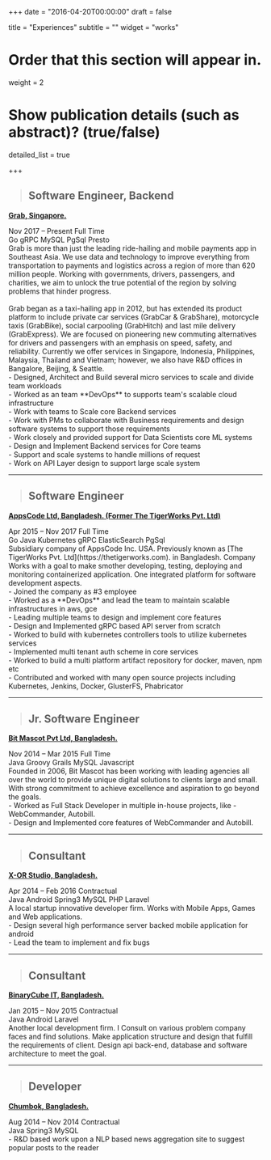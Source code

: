+++
date = "2016-04-20T00:00:00"
draft = false

title = "Experiences"
subtitle = ""
widget = "works"

# Order that this section will appear in.
weight = 2

# Show publication details (such as abstract)? (true/false)
detailed_list = true

+++
> ## **Software Engineer, Backend**
[**Grab, Singapore.**](https://grab.com)<br>
<div class="exp-work-duration">
    <i class="fa fa-calendar" aria-hidden="true"></i>
    <span class="exp-work-duration-date">Nov 2017 – Present</span>
    <i class="fa fa-tasks" aria-hidden="true"></i>
    <span class="exp-work-type">Full Time</span>
</div>
<div class="exp-work-tech">
    <span>Go</span>
    <span>gRPC</span>
    <span>MySQL</span>
    <span>PgSql</span>
    <span>Presto</span>
<div>
<div class="exp-work-desc">
Grab is more than just the leading ride-hailing and mobile payments app in Southeast Asia.
We use data and technology to improve everything from transportation to payments and logistics across a
region of more than 620 million people. Working with governments, drivers, passengers, and charities,
we aim to unlock the true potential of the region by solving problems that hinder progress.<br><br>
Grab began as a taxi-hailing app in 2012, but has extended its product platform to
include private car services (GrabCar & GrabShare), motorcycle taxis (GrabBike), social carpooling (GrabHitch)
and last mile delivery (GrabExpress). We are focused on pioneering new commuting alternatives for
drivers and passengers with an emphasis on speed, safety, and reliability. Currently we offer services
in Singapore, Indonesia, Philippines, Malaysia, Thailand and Vietnam; however, we also have R&D offices
in Bangalore, Beijing, & Seattle.</div>
<div class=exp-work-worked>
 - Designed, Architect and Build several micro services to scale and divide team workloads <br>
 - Worked as an team **DevOps** to supports team's scalable cloud infrastructure <br>
 - Work with teams to Scale core Backend services <br>
 - Work with PMs to collaborate with Business requirements and design software systems to support those requirements <br>
 - Work closely and provided support for Data Scientists core ML systems <br>
 - Design and Implement Backend services for Core teams <br>
 - Support and scale systems to handle millions of request <br>
 - Work on API Layer design to support large scale system <br>
</div>

----

> ## **Software Engineer**
[**AppsCode Ltd, Bangladesh. (Former The TigerWorks Pvt. Ltd)**](https://appscode.com)<br>
<div class="exp-work-duration">
    <i class="fa fa-calendar" aria-hidden="true"></i>
    <span class="exp-work-duration-date">Apr 2015 – Nov 2017</span>
    <i class="fa fa-tasks" aria-hidden="true"></i>
    <span class="exp-work-type">Full Time</span>
</div>
<div class="exp-work-tech">
    <span>Go</span>
    <span>Java</span>
    <span>Kubernetes</span>
    <span>gRPC</span>
    <span>ElasticSearch</span>
    <span>PgSql</span>
<div>
<div class="exp-work-desc">
Subsidiary company of AppsCode Inc. USA. Previously known as [The TigerWorks Pvt. Ltd](https://thetigerworks.com). in Bangladesh. 
Company Works with a goal to make smother developing, testing, deploying and monitoring containerized application. 
One integrated platform for software development aspects.
</div>
<div class=exp-work-worked>
 - Joined the company as #3 employee <br>
 - Worked as a **DevOps** and lead the team to maintain scalable infrastructures in aws, gce <br>
 - Leading multiple teams to design and implement core features <br>
 - Design and Implemented gRPC based API server from scratch <br>
 - Worked to build with kubernetes controllers tools to utilize kubernetes services <br>
 - Implemented multi tenant auth scheme in core services <br>
 - Worked to build a multi platform artifact repository for docker, maven, npm etc <br>
 - Contributed and worked with many open source projects including Kubernetes, Jenkins, Docker, GlusterFS, Phabricator <br>
</div>

----
> ## **Jr. Software Engineer**
[**Bit Mascot Pvt Ltd, Bangladesh.**](http://www.bitmascot.com/)<br>
<div class="exp-work-duration">
    <i class="fa fa-calendar" aria-hidden="true"></i>
    <span class="exp-work-duration-date">Nov 2014 – Mar 2015</span>
    <i class="fa fa-tasks" aria-hidden="true"></i>
    <span class="exp-work-type">Full Time</span>
</div>
<div class=exp-work-tech>
    <span>Java</span>
    <span>Groovy</span>
    <span>Grails</span>
    <span>MySQL</span>
    <span>Javascript</span>
<div>
<div class="exp-work-desc">
Founded in 2006, Bit Mascot has been working with leading agencies all over the world to provide unique 
digital solutions to clients large and small. With strong commitment to achieve excellence and aspiration 
to go beyond the goals.
</div>
<div class=exp-work-worked>
 - Worked as Full Stack Developer in multiple in-house projects, like - WebCommander, Autobill.<br>
 - Design and Implemented core features of WebCommander and Autobill.<br>
 </div>

----
> ## **Consultant**
[**X-OR Studio, Bangladesh.**](https://appscode.com)<br>
<div class="exp-work-duration">
    <i class="fa fa-calendar" aria-hidden="true"></i>
    <span class="exp-work-duration-date">Apr 2014 – Feb 2016</span>
    <i class="fa fa-tasks" aria-hidden="true"></i>
    <span class="exp-work-type">Contractual</span>
</div>
<div class=exp-work-tech>
    <span>Java</span>
    <span>Android</span>
    <span>Spring3</span>
    <span>MySQL</span>
    <span>PHP</span>
    <span>Laravel</span>
<div>
<div class="exp-work-desc">
A local startup innovative developer firm. Works with Mobile Apps, Games and Web applications. 
</div>
<div class=exp-work-worked>
 - Design several high performance server backed mobile application for android <br>
 - Lead the team to implement and fix bugs <br>
</div>

---
> ## **Consultant**
[**BinaryCube IT, Bangladesh.**](http://binarycubeit.com/)<br>
<div class="exp-work-duration">
    <i class="fa fa-calendar" aria-hidden="true"></i>
    <span class="exp-work-duration-date">Jan 2015 – Nov 2015</span>
    <i class="fa fa-tasks" aria-hidden="true"></i>
    <span class="exp-work-type">Contractual</span>
</div>
<div class=exp-work-tech>
    <span>Java</span>
    <span>Android</span>
    <span>Laravel</span>
<div>
<div class="exp-work-desc">
Another local development firm. I Consult on various problem company faces and find solutions. 
Make application structure and design that fulfill the requirements of client. Design api back-end,
database and software architecture to meet the goal.
</div>
<div class=exp-work-worked>
</div>

---
> ## **Developer**
[**Chumbok, Bangladesh.**](http://chumbok.com/)<br>
<div class="exp-work-duration">
    <i class="fa fa-calendar" aria-hidden="true"></i>
    <span class="exp-work-duration-date">Aug 2014 – Nov 2014</span>
    <i class="fa fa-tasks" aria-hidden="true"></i>
    <span class="exp-work-type">Contractual</span>
</div>
<div class=exp-work-tech>
    <span>Java</span>
    <span>Spring3</span>
    <span>MySQL</span>
<div>
<div class="exp-work-desc"> 
</div>
<div class=exp-work-worked>
 - R&D based work upon a NLP based news aggregation site to suggest popular posts to the reader <br>
</div>
